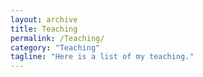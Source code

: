 ```yaml
---
layout: archive
title: Teaching
permalink: /Teaching/
category: "Teaching"
tagline: "Here is a list of my teaching."
---
```

